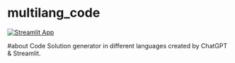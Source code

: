 # multilang_code
[![Streamlit App](https://static.streamlit.io/badges/streamlit_badge_black_white.svg)](https://zenerq-multlang-multilang-code-miaetj.streamlit.app/)

#about
Code Solution generator in different languages created by ChatGPT & Streamlit.
